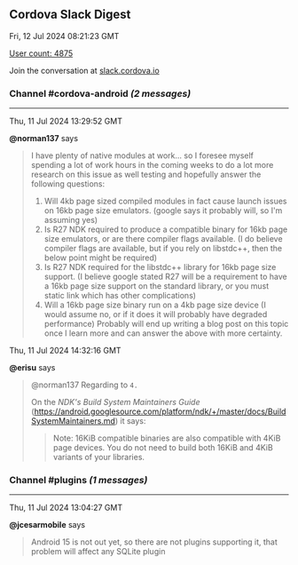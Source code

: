 ## Cordova Slack Digest
Fri, 12 Jul 2024 08:21:23 GMT

[User count: 4875](https://cordova.slack.com/)


Join the conversation at [slack.cordova.io](http://slack.cordova.io/)

### __Channel #cordova-android__ _(2 messages)_
---

Thu, 11 Jul 2024 13:29:52 GMT

__@norman137__ says 
> I have plenty of native modules at work... so I foresee myself spending a lot of work hours in the coming weeks to do a lot more research on this issue as well testing and hopefully answer the following questions:
> 
> 1. Will 4kb page sized compiled modules in fact cause launch issues on 16kb page size emulators. (google says it probably will, so I'm assuming yes)
> 2. Is R27 NDK required to produce a compatible binary for 16kb page size emulators, or are there compiler flags available. (I do believe compiler flags are available, but if you rely on libstdc++, then the below point might be required)
> 3. Is R27 NDK required for the libstdc++ library for 16kb page size support. (I believe google stated R27 will be a requirement to have a 16kb page size support on the standard library, or you must static link which has other complications)
> 4. Will a 16kb page size binary run on a 4kb page size device (I would assume no, or if it does it will probably have degraded performance)
> Probably will end up writing a blog post on this topic once I learn more and can answer the above with more certainty.
> 

Thu, 11 Jul 2024 14:32:16 GMT

__@erisu__ says 
> @norman137 Regarding to `4.`
> 
> On the *NDK's Build System Maintainers Guide* (<https://android.googlesource.com/platform/ndk/+/master/docs/BuildSystemMaintainers.md>) it says:
> 
> > Note: 16KiB compatible binaries are also compatible with 4KiB page devices. You do not need to build both 16KiB and 4KiB variants of your libraries.
> 

### __Channel #plugins__ _(1 messages)_
---

Thu, 11 Jul 2024 13:04:27 GMT

__@jcesarmobile__ says 
> Android 15 is not out yet, so there are not plugins supporting it, that problem will affect any SQLite plugin
> 
